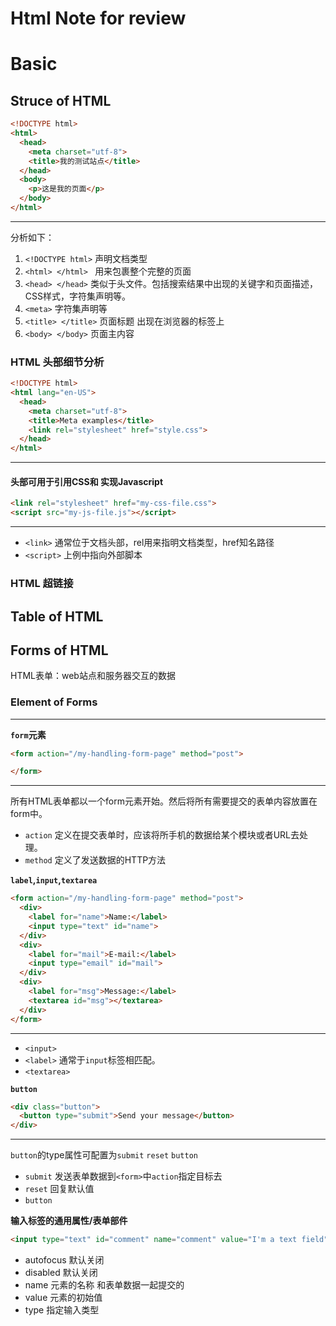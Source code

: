 # Html Note for review
# Basic 
## Struce of HTML
```html
<!DOCTYPE html>
<html>
  <head>
    <meta charset="utf-8">
    <title>我的测试站点</title>
  </head>
  <body>
    <p>这是我的页面</p>
  </body>
</html>
```
***
分析如下：
1. `<!DOCTYPE html>`    声明文档类型
2. `<html> </html> `    用来包裹整个完整的页面
3. `<head> </head>`     类似于头文件。包括搜索结果中出现的关键字和页面描述，CSS样式，字符集声明等。
4. `<meta>`             字符集声明等
5. `<title> </title>`   页面标题 出现在浏览器的标签上
6. `<body> </body>`             页面主内容

### HTML 头部细节分析
```html
<!DOCTYPE html>
<html lang="en-US">
  <head>
    <meta charset="utf-8">
    <title>Meta examples</title>
    <link rel="stylesheet" href="style.css">
  </head>
</html>
```
***
#### 头部可用于引用CSS和 实现Javascript
```html
<link rel="stylesheet" href="my-css-file.css">
<script src="my-js-file.js"></script>
```
***
* `<link>` 通常位于文档头部，rel用来指明文档类型，href知名路径
* `<script>` 上例中指向外部脚本

### HTML 超链接

## Table of HTML

## Forms of HTML
HTML表单：web站点和服务器交互的数据
### Element of Forms
***
**`form`元素**
```html
<form action="/my-handling-form-page" method="post">

</form>
```
***
所有HTML表单都以一个form元素开始。然后将所有需要提交的表单内容放置在form中。
* `action`  定义在提交表单时，应该将所手机的数据给某个模块或者URL去处理。
* `method` 定义了发送数据的HTTP方法

**`label`,`input`,`textarea`**
```html
<form action="/my-handling-form-page" method="post">
  <div>
    <label for="name">Name:</label>
    <input type="text" id="name">
  </div>
  <div>
    <label for="mail">E-mail:</label>
    <input type="email" id="mail">
  </div>
  <div>
    <label for="msg">Message:</label>
    <textarea id="msg"></textarea>
  </div>
</form>
```
***
* `<input>`
* `<label>`     通常于`input`标签相匹配。
* `<textarea>`

**`button`**
```html
<div class="button">
  <button type="submit">Send your message</button>
</div>
```
***
`button`的type属性可配置为`submit` `reset` `button`
* `submit` 发送表单数据到`<form>`中`action`指定目标去
* `reset` 回复默认值
* `button` 

**输入标签的通用属性/表单部件**
```html
<input type="text" id="comment" name="comment" value="I'm a text field">
```
* autofocus 默认关闭
* disabled 默认关闭
* name  元素的名称 和表单数据一起提交的
* value 元素的初始值
* type 指定输入类型